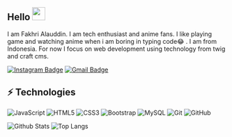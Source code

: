 ## Hello <img src="https://raw.githubusercontent.com/aemmadi/aemmadi/master/wave.gif" width="30px">

I am Fakhri Alauddin. I am tech enthusiast and anime fans. I like playing game and watching anime when i am boring in typing code😂 . I am from Indonesia. For now I focus on web development using technology from twig and craft cms.


[![Instagram Badge](https://img.shields.io/badge/-fakhriii_15-purple?style=flat-square&logo=instagram&logoColor=white&link=https://instagram.com/kanna6501/)](https://instagram.com/fakhriii_15)
[![Gmail Badge](https://img.shields.io/badge/-fakhricoffe@gmail.com-c14438?style=flat-square&logo=Gmail&logoColor=white&link=mailto:kanna6501@gmail.com)](mailto:fakhricoffe@gmail.com)

## ⚡ Technologies

![JavaScript](https://img.shields.io/badge/-JavaScript-black?style=flat-square&logo=javascript)
![HTML5](https://img.shields.io/badge/-HTML5-E34F26?style=flat-square&logo=html5&logoColor=white)
![CSS3](https://img.shields.io/badge/-CSS3-1572B6?style=flat-square&logo=css3)
![Bootstrap](https://img.shields.io/badge/-Bootstrap-563D7C?style=flat-square&logo=bootstrap)
![MySQL](https://img.shields.io/badge/-MySQL-black?style=flat-square&logo=mysql)
![Git](https://img.shields.io/badge/-Git-black?style=flat-square&logo=git)
![GitHub](https://img.shields.io/badge/-GitHub-181717?style=flat-square&logo=github)

![Github Stats](https://github-readme-stats.vercel.app/api?username=Fakhri17&count_private=true&show_icons=true&include_all_commits=true)
![Top Langs](https://github-readme-stats.vercel.app/api/top-langs/?username=Fakhri17&hide=TeX&layout=compact)

